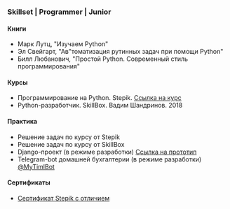 <h3>Skillset | Programmer | Junior</h3>

<h4>Книги</h4>

* Марк Лутц, "Изучаем Python"
* Эл Свейгарт, "Ав"томатизация рутинных задач при помощи Python"
* Билл Любанович, "Простой Python. Современный стиль программирования"

<h4>Курсы</h4>

* Программирование на Python. Stepik. [Ссылка на курс](https://stepik.org/course/67/syllabus)
* Python-разработчик. SkillBox. Вадим Шандринов. 2018

<h4>Практика</h4>

* Решение задач по курсу от Stepik
* Решение задач по курсу от SkillBox
* Django-проект (в режиме разработки) [Ссылка на прототип](http://78.29.38.1:5017/account/register/)
* Telegram-bot домашней бухгалтерии (в режиме разработки) [@MyTimlBot](https://t.me/MyTimlBot)

<h4>Сертификаты</h4>

* [Сертификат Stepik c отличием](https://stepik.org/cert/393271)